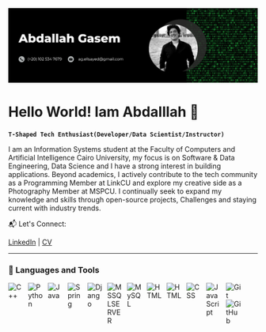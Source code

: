 <img src="https://github.com/AbdallahGasem/AbdallahGasem/blob/main/GithubBanner.png" alt="Banner" />


# Hello World! Iam Abdalllah 👋

**`T-Shaped Tech Enthusiast(Developer/Data Scientist/Instructor)`**

I am an Information Systems student at the Faculty of Computers and Artificial Intelligence Cairo University, my focus is on Software & Data Engineering, Data Science and I have a strong interest in building applications. Beyond academics, I actively contribute to the tech community as a Programming Member at LinkCU and explore my creative side as a Photography Member at MSPCU. I continually seek to expand my knowledge and skills through open-source projects, Challenges and staying current with industry trends.

📬 Let's Connect:

[LinkedIn](https://www.linkedin.com/in/abdallahgasem) | [CV](https://drive.google.com/file/d/1b-AL9c97njj4C4ymKlrQYSKh8i9rIB35/view?usp=drive_link)

---

### 🧰 Languages and Tools
<img align="left" alt="C++" width="30px" style="padding-right:10px;" src="https://cdn.jsdelivr.net/gh/devicons/devicon@latest/icons/cplusplus/cplusplus-original.svg" />

<img align="left" alt="Python" width="30px" style="padding-right:10px;" src="https://cdn.jsdelivr.net/gh/devicons/devicon/icons/python/python-plain.svg" />

<img align="left" alt="Java" width="30px" style="padding-right:10px;" src="https://cdn.jsdelivr.net/gh/devicons/devicon/icons/java/java-original.svg"/>

<img align="left" alt="Spring" width="30px" style="padding-right:10px;" src="https://cdn.jsdelivr.net/gh/devicons/devicon/icons/spring/spring-original.svg" />

<img align="left" alt="Django" width="30px" style="padding-right:10px;" src="https://cdn.jsdelivr.net/gh/devicons/devicon@latest/icons/django/django-plain.svg" />

<img align="left" alt="MSSQLSERVER" width="30px" style="padding-right:10px;" src="https://cdn.jsdelivr.net/gh/devicons/devicon@latest/icons/microsoftsqlserver/microsoftsqlserver-original.svg" />

<img align="left" alt="MySQL" width="30px" style="padding-right:10px;" 
src="https://cdn.jsdelivr.net/gh/devicons/devicon@latest/icons/mysql/mysql-original-wordmark.svg" />

<img align="left" alt="HTML" width="30px" style="padding-right:10px;" src="https://cdn.jsdelivr.net/gh/devicons/devicon@latest/icons/junit/junit-original-wordmark.svg" />

<img align="left" alt="HTML" width="30px" style="padding-right:10px;" src="https://cdn.jsdelivr.net/gh/devicons/devicon/icons/html5/html5-plain.svg" />

<img align="left" alt="CSS" width="30px" style="padding-right:10px;" src="https://cdn.jsdelivr.net/gh/devicons/devicon/icons/css3/css3-plain.svg" />

<img align="left" alt="JavaScript" width="30px" style="padding-right:10px;" src="https://cdn.jsdelivr.net/gh/devicons/devicon/icons/javascript/javascript-plain.svg" />


<img align="left" alt="Git" width="30px" style="padding-right:10px;" src="https://cdn.jsdelivr.net/gh/devicons/devicon/icons/git/git-original.svg" />
<img align="left" alt="GitHub" width="30px" style="padding-right:10px;" src="https://cdn.jsdelivr.net/gh/devicons/devicon/icons/github/github-original.svg" />



<br />
